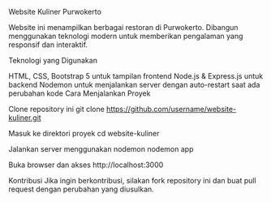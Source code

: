 Website Kuliner Purwokerto

Website ini menampilkan berbagai restoran di Purwokerto. Dibangun menggunakan teknologi modern untuk memberikan pengalaman yang responsif dan interaktif.

Teknologi yang Digunakan

HTML, CSS, Bootstrap 5 untuk tampilan frontend
Node.js & Express.js untuk backend
Nodemon untuk menjalankan server dengan auto-restart saat ada perubahan kode
Cara Menjalankan Proyek

Clone repository ini git clone https://github.com/username/website-kuliner.git

Masuk ke direktori proyek cd website-kuliner

Jalankan server menggunakan nodemon nodemon app

Buka browser dan akses http://localhost:3000

Kontribusi Jika ingin berkontribusi, silakan fork repository ini dan buat pull request dengan perubahan yang diusulkan.

